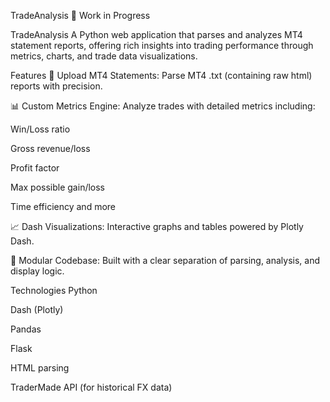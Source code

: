 TradeAnalysis
🚧 Work in Progress

TradeAnalysis A Python web application that parses and analyzes MT4 statement reports, offering rich insights into trading performance through metrics, charts, and trade data visualizations.

Features 📄 Upload MT4 Statements: Parse MT4 .txt (containing raw html) reports with precision.

📊 Custom Metrics Engine: Analyze trades with detailed metrics including:

Win/Loss ratio

Gross revenue/loss

Profit factor

Max possible gain/loss

Time efficiency and more

📈 Dash Visualizations: Interactive graphs and tables powered by Plotly Dash.

📂 Modular Codebase: Built with a clear separation of parsing, analysis, and display logic.

Technologies Python

Dash (Plotly)

Pandas

Flask

HTML parsing

TraderMade API (for historical FX data)
